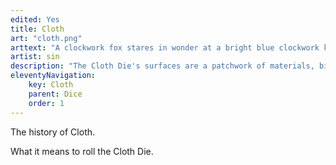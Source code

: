 ```yaml
---
edited: Yes
title: Cloth
art: "cloth.png"
arttext: "A clockwork fox stares in wonder at a bright blue clockwork kingfisher." Just going to use this spot to note - that's the alt text(?) of the Metal Die artwork, not the Cloth Die, and I'm a little unclear across all the stuff how the arttext stuff comes through so I'll be mostly editing it as though it's text that will appear directly *and* be read by anything that shows alt text, but if it's basically empty then (other than the first one I marked) I'll leave it as-is, assuming someone has yet to write it.
artist: sin
description: "The Cloth Die's surfaces are a patchwork of materials, bits and pieces that were left over from other dice that the maker didn't want to go to waste. There's a bit of everything here. The numbers appear to be stitched into the surface with multicolored thread."
eleventyNavigation:
    key: Cloth
    parent: Dice
    order: 1
---
```


The history of Cloth.

What it means to roll the Cloth Die.
